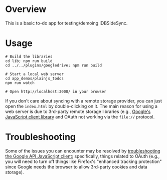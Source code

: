 # Overview

This is a basic to-do app for testing/demoing IDBSideSync.

# Usage

```
# Build the libraries
cd lib; npm run build
cd ../../plugins/googledrive; npm run build

# Start a local web server
cd app_demos/plainjs_todos
npm run watch

# Open http://localhost:3000/ in your browser
```

If you don't care about syncing with a remote storage provider, you can just open the `index.html` by double-clicking on it. The main reason for using a web server is due to 3rd-party remote storage libraries (e.g., [Google's JavaScript client library](https://github.com/google/google-api-javascript-client/blob/master/docs/faq.md#can-i-use-the-javascript-client-library-to-work-with-local-files-using-the-file-protocol) and OAuth not working via the `file://` protocol.

# Troubleshooting

Some of the issues you can encounter may be resolved by [troubleshooting the Google API JavaScript client](https://developers.google.com/drive/api/v3/quickstart/js?pli=1#troubleshooting); specifically, things related to OAuth (e.g., you will need to turn off things like Firefox's "enhanced tracking protection" since Google needs the browser to allow 3rd-party cookies and data storage).
